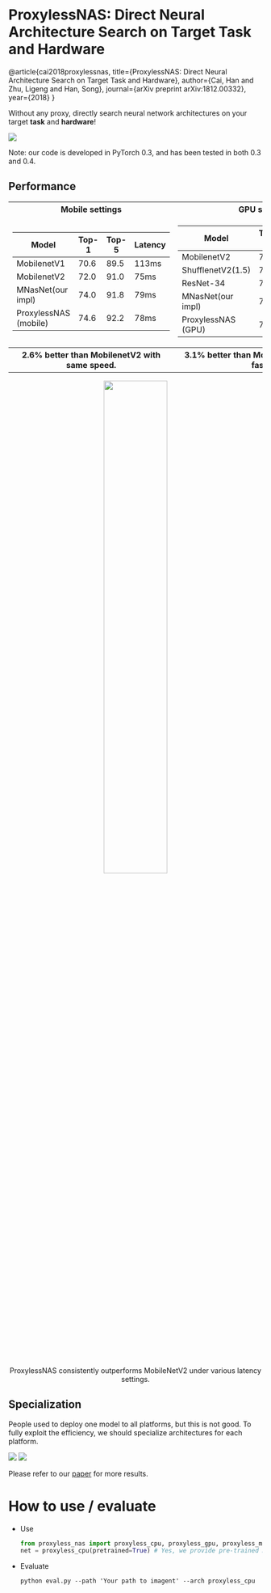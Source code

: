 # ProxylessNAS: Direct Neural Architecture Search on Target Task and Hardware 

@article{cai2018proxylessnas,
  title={ProxylessNAS: Direct Neural Architecture Search on Target Task and Hardware},
  author={Cai, Han and Zhu, Ligeng and Han, Song},
  journal={arXiv preprint arXiv:1812.00332},
  year={2018}
}  

Without any proxy, directly search neural network architectures on your target **task** and **hardware**! 

![](https://hanlab.mit.edu/files/proxylessNAS/figures/proxyless_nas.png)

Note: our code is developed in PyTorch 0.3, and has been tested in both 0.3 and 0.4.

## Performance
<table>
<tr><th> Mobile settings </th><th> GPU settings </th></tr>
<tr><td> 

| Model                | Top-1    | Top-5    | Latency | 
|----------------------|----------|----------|---------|
| MobilenetV1          | 70.6     | 89.5     | 113ms   | 
| MobilenetV2          | 72.0     | 91.0     | 75ms    |
| MNasNet(our impl) | 74.0 | 91.8 | 79ms
| ProxylessNAS (mobile) | 74.6   | 92.2     | 78ms    |

</td><td>

| Model                | Top-1    | Top-5    | Latency | 
|----------------------|----------|----------|---------| 
| MobilenetV2          | 72.0     | 91.0     | 6.1ms    |
| ShufflenetV2(1.5)    | 72.6     | -        | 7.3ms    |
| ResNet-34       | 73.3     | 91.4      | 8.0ms    |
| MNasNet(our impl) | 74.0 | 91.8 | 6.1ms
| ProxylessNAS (GPU) | 75.1   | 92.5     | 5.1ms    |

</td><td>
<tr>
    <th> 2.6% better than MobilenetV2 with same speed. </th>
    <th> 3.1% better than MobilenetV2 with 20% faster. </th>
</tr>

</td></tr> </table>

<p align="center">
    <img src="https://hanlab.mit.edu/files/proxylessNAS/figures/proxyless_vs_mobilenet.png" width="50%" />
    </br>
    <a> ProxylessNAS consistently outperforms MobileNetV2 under various latency settings. </a>
</p>

## Specialization

People used to deploy one model to all platforms, but this is not good. To fully exploit the efficiency, we should specialize architectures for each platform.

![](https://hanlab.mit.edu/files/proxylessNAS/figures/specialization.jpg)
![](https://hanlab.mit.edu/files/proxylessNAS/figures/specialized_archs.png)

Please refer to our [paper](https://arxiv.org/abs/1812.00332) for more results.
 
# How to use / evaluate 
* Use
    ```python
    from proxyless_nas import proxyless_cpu, proxyless_gpu, proxyless_mobile
    net = proxyless_cpu(pretrained=True) # Yes, we provide pre-trained models!
    ```
* Evaluate

    `python eval.py --path 'Your path to imagent' --arch proxyless_cpu`
